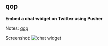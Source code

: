 qop
---


**Embed a chat widget on Twitter using Pusher**

Notes: [qop](http://rosario.github.com/2012/05/19/chatting-on-twitter-with-pusher.html "qop")

Screenshot: ![chat widget](http://rosario.github.com/images/screenshot.png "chat widget")